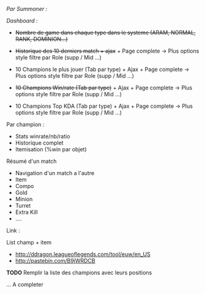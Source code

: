*Par Summoner :*

 *Dashboard :*

 - ~~Nombre de game dans chaque type dans le systeme (ARAM, NORMAL, RANK, DOMINION...)~~
 
 - ~~Historique des 10 derniers match + ajax~~ + Page complete -> Plus options style filtre par Role (supp / Mid ...)

 - 10 Champions le plus jouer (Tab par type) + Ajax + Page complete -> Plus options style filtre par Role (supp / Mid ...)
 
 - ~~10 Champions Win/rate (Tab par type)~~ + Ajax + Page complete -> Plus options style filtre par Role (supp / Mid ...)
 
 - 10 Champions Top KDA (Tab par type)  + Ajax + Page complete -> Plus options style filtre par Role (supp / Mid ...)




Par champion :
 - Stats winrate/nb/ratio
 - Historique complet
 - Itemisation (%win par objet)



Résumé d'un match
 - Navigation d'un match a l'autre
 - Item
 - Compo
 - Gold
 - Minion
 - Turret
 - Extra Kill
 - ....

Link :

List champ + item
- http://ddragon.leagueoflegends.com/tool/euw/en_US
- http://pastebin.com/B9jWRDCB



**TODO**
Remplir la liste des champions avec leurs positions 


... A completer

